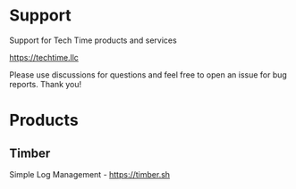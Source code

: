 # Support
Support for Tech Time products and services

https://techtime.llc

Please use discussions for questions and feel free to open an issue for bug reports. Thank you!

# Products

## Timber
Simple Log Management - https://timber.sh

